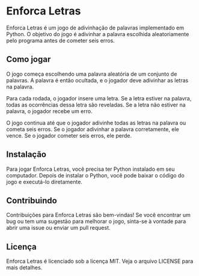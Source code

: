 # Enforca Letras

Enforca Letras é um jogo de adivinhação de palavras implementado em Python. O objetivo do jogo é adivinhar a palavra escolhida aleatoriamente pelo programa antes de cometer seis erros.

## Como jogar

O jogo começa escolhendo uma palavra aleatória de um conjunto de palavras. A palavra é então ocultada, e o jogador deve adivinhar as letras na palavra.

Para cada rodada, o jogador insere uma letra. Se a letra estiver na palavra, todas as ocorrências dessa letra são reveladas. Se a letra não estiver na palavra, o jogador recebe um erro.

O jogo continua até que o jogador adivinhe todas as letras na palavra ou cometa seis erros. Se o jogador adivinhar a palavra corretamente, ele vence. Se o jogador cometer seis erros, ele perde.

## Instalação

Para jogar Enforca Letras, você precisa ter Python instalado em seu computador. Depois de instalar o Python, você pode baixar o código do jogo e executá-lo diretamente.

## Contribuindo

Contribuições para Enforca Letras são bem-vindas! Se você encontrar um bug ou tem uma sugestão para melhorar o jogo, sinta-se à vontade para abrir uma issue ou enviar um pull request.

## Licença

Enforca Letras é licenciado sob a licença MIT. Veja o arquivo LICENSE para mais detalhes.
